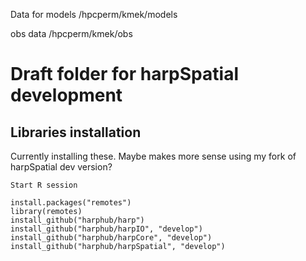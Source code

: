 Data for models
/hpcperm/kmek/models

obs data
/hpcperm/kmek/obs

# Draft folder for harpSpatial development

## Libraries installation
Currently installing these.
Maybe makes more sense using my fork of harpSpatial dev version?

```
Start R session

install.packages("remotes")
library(remotes)
install_github("harphub/harp")
install_github("harphub/harpIO", "develop")
install_github("harphub/harpCore", "develop")
install_github("harphub/harpSpatial", "develop")
```

